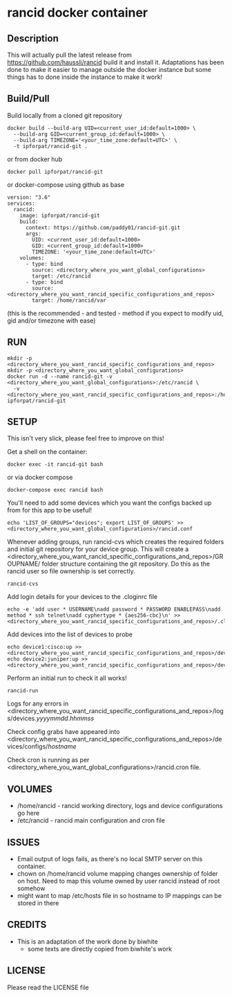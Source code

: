 # rancid docker container #

## Description ##

This will actually pull the latest release from https://github.com/haussli/rancid build it and install it.
Adaptations has been done to make it easier to manage outside the docker instance but some things has to done inside the instance to make it work!

## Build/Pull ##

Build locally from a cloned git repository
```
docker build --build-arg UID=<current_user_id:default=1000> \
  --build-arg GID=<current_group_id:default=1000> \
  --build-arg TIMEZONE='<your_time_zone:default=UTC>' \
  -t ipforpat/rancid-git .
```

or from docker hub

```
docker pull ipforpat/rancid-git
```

or docker-compose using github as base
```
version: "3.6"
services:
  rancid:
    image: ipforpat/rancid-git
    build:
      context: https://github.com/paddy01/rancid-git.git
      args:
        UID: <current_user_id:default=1000>
        GID: <current_group_id:default=1000>
        TIMEZONE: '<your_time_zone:default=UTC>'
    volumes:
      - type: bind
        source: <directory_where_you_want_global_configurations>
        target: /etc/rancid
      - type: bind
        source: <directory_where_you_want_rancid_specific_configurations_and_repos>
        target: /home/rancid/var
```
(this is the recommended - and tested - method if you expect to modify uid, gid and/or timezone with ease)

## RUN ##

```
mkdir -p <directory_where_you_want_rancid_specific_configurations_and_repos>
mkdir -p <directory_where_you_want_global_configurations>
docker run -d --name rancid-git -v <directory_where_you_want_global_configurations>:/etc/rancid \
  -v <directory_where_you_want_rancid_specific_configurations_and_repos>:/home/rancid ipforpat/rancid-git
```

## SETUP ##

This isn't very slick, please feel free to improve on this!

Get a shell on the container:
```
docker exec -it rancid-git bash
```
or via docker compose
```
docker-compose exec rancid bash
```

You'll need to add some devices which you want the configs backed up from for this app to be useful!

```
echo 'LIST_OF_GROUPS="devices"; export LIST_OF_GROUPS' >> <directory_where_you_want_global_configurations>/rancid.conf
```

Whenever adding groups, run rancid-cvs which creates the required folders and
initial git repository for your device group.  This will create a
<directory_where_you_want_rancid_specific_configurations_and_repos>/GROUPNAME/ folder structure containing the git repository.  Do
this as the rancid user so file ownership is set correctly.

```
rancid-cvs
```
Add login details for your devices to the .cloginrc file
```
echo -e 'add user * USERNAME\nadd password * PASSWORD ENABLEPASS\nadd method * ssh telnet\nadd cyphertype * {aes256-cbc}\n' >> <directory_where_you_want_rancid_specific_configurations_and_repos>/.cloginrc
```

Add devices into the list of devices to probe
```
echo device1:cisco:up >> <directory_where_you_want_rancid_specific_configurations_and_repos>/devices/router.db
echo device2:juniper:up >> <directory_where_you_want_rancid_specific_configurations_and_repos>/devices/router.db
```

Perform an initial run to check it all works!

```
rancid-run
```

Logs for any errors in <directory_where_you_want_rancid_specific_configurations_and_repos>/logs/devices._yyyymmdd.hhmmss_

Check config grabs have appeared into <directory_where_you_want_rancid_specific_configurations_and_repos>/devices/configs/_hostname_

Check cron is running as per <directory_where_you_want_global_configurations>/rancid.cron file.

## VOLUMES ##
  * /home/rancid - rancid working directory, logs and device configurations go here
  * /etc/rancid - rancid main configuration and cron file

## ISSUES ##

  * Email output of logs fails, as there's no local SMTP server on this container.
  * chown on /home/rancid volume mapping changes ownership of folder on host.  Need to map this volume owned by user rancid instead of root somehow
  * might want to map /etc/hosts file in so hostname to IP mappings can be stored in there

## CREDITS ##

  * This is an adaptation of the work done by biwhite
    - some texts are directly copied from biwhite's work

## LICENSE ##

  Please read the LICENSE file
